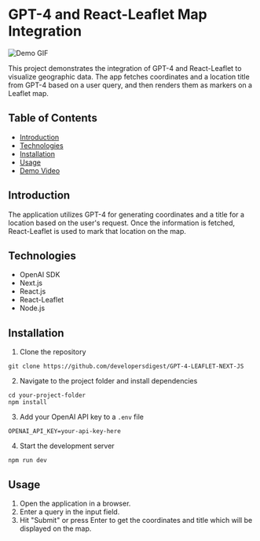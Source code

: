 # GPT-4 and React-Leaflet Map Integration

![Demo GIF](readme-gif.gif)

This project demonstrates the integration of GPT-4 and React-Leaflet to visualize geographic data. The app fetches coordinates and a location title from GPT-4 based on a user query, and then renders them as markers on a Leaflet map.

## Table of Contents
- [Introduction](#introduction)
- [Technologies](#technologies)
- [Installation](#installation)
- [Usage](#usage)
- [Demo Video](#demo-video)

## Introduction
The application utilizes GPT-4 for generating coordinates and a title for a location based on the user's request. Once the information is fetched, React-Leaflet is used to mark that location on the map.

## Technologies
- OpenAI SDK
- Next.js
- React.js
- React-Leaflet
- Node.js

## Installation
1. Clone the repository
```
git clone https://github.com/developersdigest/GPT-4-LEAFLET-NEXT-JS
```
2. Navigate to the project folder and install dependencies
```
cd your-project-folder
npm install
```
3. Add your OpenAI API key to a `.env` file
```
OPENAI_API_KEY=your-api-key-here
```
4. Start the development server
```
npm run dev
```

## Usage
1. Open the application in a browser.
2. Enter a query in the input field.
3. Hit "Submit" or press Enter to get the coordinates and title which will be displayed on the map.
